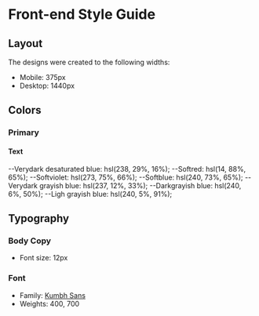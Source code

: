 # Front-end Style Guide

## Layout

The designs were created to the following widths:

- Mobile: 375px
- Desktop: 1440px

## Colors

### Primary

#### Text

--Verydark desaturated blue: hsl(238, 29%, 16%);
--Softred: hsl(14, 88%, 65%);
--Softviolet: hsl(273, 75%, 66%);
--Softblue: hsl(240, 73%, 65%);
--Verydark grayish blue: hsl(237, 12%, 33%);
--Darkgrayish blue: hsl(240, 6%, 50%);
--Ligh grayish blue: hsl(240, 5%, 91%);

## Typography

### Body Copy

- Font size: 12px

### Font

- Family: [Kumbh Sans](https://fonts.google.com/specimen/Kumbh+Sans)
- Weights: 400, 700
